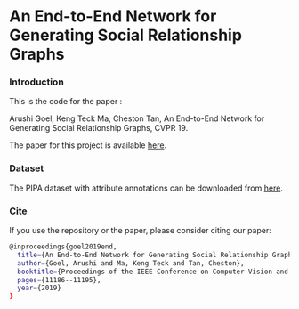 # An End-to-End Network for Generating Social Relationship Graphs

### Introduction 

This is the code for the paper :

Arushi Goel, Keng Teck Ma, Cheston Tan, An End-to-End Network for Generating Social Relationship Graphs, CVPR 19.

The paper for this project is available [here](https://arxiv.org/abs/1903.09784).

### Dataset

The PIPA dataset with attribute annotations can be downloaded from [here](https://www.dropbox.com/sh/bymp01qm90nwtvt/AADGLUFHWuDFvQugK5TK7zOJa?dl=0).

### Cite

If you use the repository or the paper, please consider citing our paper:

```bash
@inproceedings{goel2019end,
  title={An End-to-End Network for Generating Social Relationship Graphs},
  author={Goel, Arushi and Ma, Keng Teck and Tan, Cheston},
  booktitle={Proceedings of the IEEE Conference on Computer Vision and Pattern Recognition},
  pages={11186--11195},
  year={2019}
}
```

